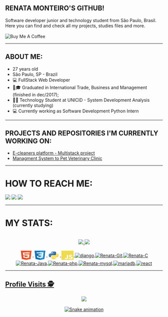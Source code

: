 ## RENATA MONTEIRO'S GITHUB!
Software developer junior and technology student from São Paulo, Brasil.<br>
Here you can find and check all my projects, studies files and more.
<br>
<br>
      <img src="https://cdn.buymeacoffee.com/buttons/default-red.png" alt="Buy Me A Coffee" height="40" width="170" >
      
<hr>

## ABOUT ME:

- 27 years old<br>
- São Paulo, SP - Brazil <br> 
- 💻 FullStack Web Developer<br> 
- 📜🎓 Graduated in International Trade, Business and Management (finished in dec/2017);<br> 
- 🧑‍🎓 Technology Student at UNICID - System Development Analysis (currently studying)<br> 
- 💻 Currently working as Software Development Python Intern<br> 

<hr>

## PROJECTS AND REPOSITORIES I'M CURRENTLY WORKING ON:

<!-- REPO-POST-LIST:START -->
- [E-cleaners platform - Multistack project](https://github.com/renatamoon/e-diaristas_Multistack_TreinaWeb.git)
- [Managment System to Pet Veterinary Clinic](https://github.com/renatamoon/Clinica_Pet_gerenciamento_Django.git)
<!-- REPO-POST-LIST:END -->
<hr>

# HOW TO REACH ME:

  <a href = "mailto:r.cardoso.monteiro1@gmail.com"><img src="https://img.shields.io/badge/-Gmail-%23333?style=for-the-badge&logo=gmail&logoColor=white" target="_blank"></a>
  <a href = "mailto:r_cardosomonteiro@hotmail.com"><img src="https://img.shields.io/badge/Microsoft_Outlook-0078D4?style=for-the-badge&logo=microsoft-outlook&logoColor=white>" target="_blank"></a>
  <a href="https://www.linkedin.com/in/renata-monteiro-095b59101/" target="_blank"><img src="https://img.shields.io/badge/-LinkedIn-%230077B5?style=for-the-badge&logo=linkedin&logoColor=white" target="_blank"></a>

<hr>



# MY STATS: <br>
<section>  
  <br>
<div align="center">
  <a href="https://github.com/renatamoon">
  <img height="180em" src="https://github-readme-stats.vercel.app/api?username=renatamoon&show_icons=true&theme=calm&include_all_commits=false&count_private=true"/>
  <img height="180em" src="https://github-readme-stats.vercel.app/api/top-langs/?username=renatamoon&layout=compact&langs_count=7&theme=kacho_ga"/>
</div>
  <div style="display: inline_block" align="center"><br>
  
  <img align="center" alt="Renata-HTML" height="30" width="40" src="https://raw.githubusercontent.com/devicons/devicon/master/icons/html5/html5-original.svg">
  <img align="center" alt="Renata-CSS" height="30" width="40" src="https://raw.githubusercontent.com/devicons/devicon/master/icons/css3/css3-original.svg">
  <img align="center" alt="Renata-Python" height="30" width="40" src="https://raw.githubusercontent.com/devicons/devicon/master/icons/python/python-original.svg">
  <img align="center" alt="Renata-Js" height="30" width="40" src="https://raw.githubusercontent.com/devicons/devicon/master/icons/javascript/javascript-plain.svg"> 
    <img align="center" alt="django" src="https://img.shields.io/badge/Django-092E20?style=for-the-badge&logo=django&logoColor=green">
  <img align="center" alt="Renata-Git" src="https://img.shields.io/badge/GitHub-100000?style=for-the-badge&logo=github&logoColor=white">
  <img align="center" alt="Renata-C" src="https://img.shields.io/badge/C-00599C?style=for-the-badge&logo=c&logoColor=white">
  <img align="center" alt="Renata-Java" src="https://img.shields.io/badge/Java-ED8B00?style=for-the-badge&logo=java&logoColor=white">
  <img align="center" alt="Renata-php" src="https://img.shields.io/badge/PHP-777BB4?style=for-the-badge&logo=php&logoColor=white">
  <img align="center" alt="Renata-mysql" src="https://img.shields.io/badge/MySQL-005C84?style=for-the-badge&logo=mysql&logoColor=white">    
  <img align="center" alt="mariadb" src="https://img.shields.io/badge/MariaDB-003545?style=for-the-badge&logo=mariadb&logoColor=white">
  <img align="center" alt="react" src="https://img.shields.io/badge/React-20232A?style=for-the-badge&logo=react&logoColor=61DAFB">   

  </div> 
  </section>
  <hr>  
  
   ## Profile Visits :detective: <br>
 <p align="center"> 
   <img alingn="center" src="https://profile-counter.glitch.me/renatamoon/count.svg" />
 </p>   
<div align="center">  
 
  ![Snake animation](https://github.com/renatamoon/renatamoon/blob/output/github-contribution-grid-snake.svg)
 
</div>  

